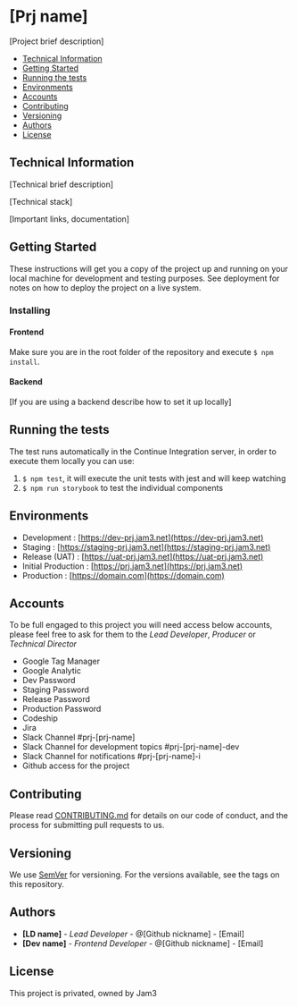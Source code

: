 # [Prj name]

[Project brief description]

* [Technical Information](#technical-information)
* [Getting Started](#getting-started)
* [Running the tests](#running-the-tests)
* [Environments](#environments)
* [Accounts](#accounts)
* [Contributing](#contributing)
* [Versioning](#versioning)
* [Authors](#authors)
* [License](#license)

## Technical Information

[Technical brief description]

[Technical stack]

[Important links, documentation]

## Getting Started

These instructions will get you a copy of the project up and running on your local machine for development and testing
purposes. See deployment for notes on how to deploy the project on a live system.

### Installing

#### Frontend

Make sure you are in the root folder of the repository and execute `$ npm install`.

#### Backend

[If you are using a backend describe how to set it up locally]

## Running the tests

The test runs automatically in the Continue Integration server, in order to execute them locally you can use:

1. `$ npm test`, it will execute the unit tests with jest and will keep watching
2. `$ npm run storybook` to test the individual components

## Environments

* Development : [https://dev-prj.jam3.net](https://dev-prj.jam3.net)
* Staging : [https://staging-prj.jam3.net](https://staging-prj.jam3.net)
* Release (UAT) : [https://uat-prj.jam3.net](https://uat-prj.jam3.net)
* Initial Production : [https://prj.jam3.net](https://prj.jam3.net)
* Production : [https://domain.com](https://domain.com)

## Accounts

To be full engaged to this project you will need access below accounts, please feel free to ask for them to the _Lead
Developer_, _Producer_ or _Technical Director_

* Google Tag Manager
* Google Analytic
* Dev Password
* Staging Password
* Release Password
* Production Password
* Codeship
* Jira
* Slack Channel #prj-[prj-name]
* Slack Channel for development topics #prj-[prj-name]-dev
* Slack Channel for notifications #prj-[prj-name]-i
* Github access for the project

## Contributing

Please read [CONTRIBUTING.md](docs/CONTRIBUTING.md) for details on our code of conduct, and the process for submitting
pull requests to us.

## Versioning

We use [SemVer](http://semver.org/) for versioning. For the versions available, see the tags on this repository.

## Authors

* **[LD name]** - _Lead Developer_ - @[Github nickname] - [Email]
* **[Dev name]** - _Frontend Developer_ - @[Github nickname] - [Email]

## License

This project is privated, owned by Jam3
